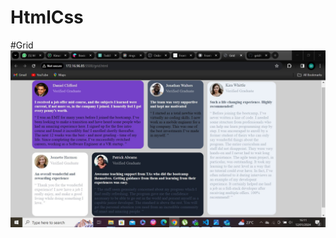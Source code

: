 # HtmlCss
#Grid
![alt text](https://github.com/mcnentom/HtmlCss/blob/gridAssessment/assets/SharedScreenshot1.jpg)
